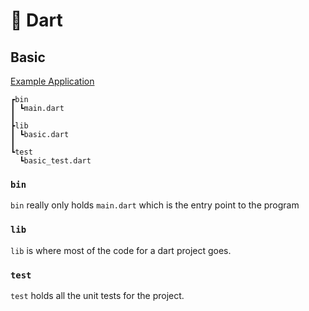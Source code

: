 # 🎯 Dart

## Basic

[Example Application](examples/basic/)

```
┏bin
┃ ┗main.dart
┃
┣lib
┃ ┗basic.dart
┃
┗test
  ┗basic_test.dart
```

### `bin`

`bin` really only holds `main.dart` which is the entry point to the program

### `lib`

`lib` is where most of the code for a dart project goes.

### `test`

`test` holds all the unit tests for the project.
